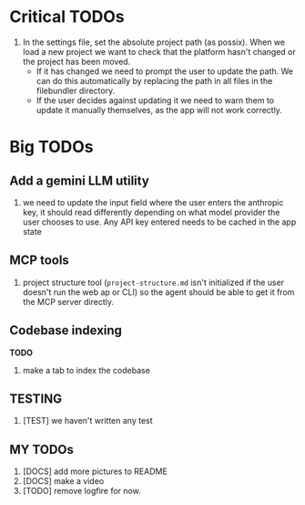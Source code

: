 # Critical TODOs
1. In the settings file, set the absolute project path (as possix). When we load a new project we want to check that the platform hasn't changed or the project has been moved.
    - If it has changed we need to prompt the user to update the path. We can do this automatically by replacing the path in all files in the filebundler directory.
    - If the user decides against updating it we need to warn them to update it manually themselves, as the app will not work correctly.

# Big TODOs

## Add a gemini LLM utility
1. we need to update the input field where the user enters the anthropic key, it should read differently depending on what model provider the user chooses to use. Any API key entered needs to be cached in the app state

## MCP tools
1. project structure tool (`project-structure.md` isn't initialized if the user doesn't run the web ap or CLI) so the agent should be able to get it from the MCP server directly.

## Codebase indexing
**TODO**
1.  make a tab to index the codebase

## TESTING
1. [TEST] we haven't written any test

## MY TODOs
1. [DOCS] add more pictures to README
2. [DOCS] make a video
3. [TODO] remove logfire for now.